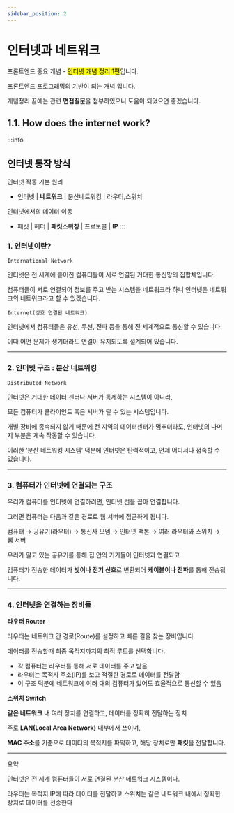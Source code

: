 ```yaml
---
sidebar_position: 2
---
```


# 인터넷과 네트워크


프론트엔드 중요 개념 - <mark>인터넷 개념 정리 1편</mark>입니다.

프론트엔드 프로그래밍의 기반이 되는 개념 입니다.

개념정리 끝에는 관련 **면접질문**을 첨부하였으니 도움이 되었으면 좋겠습니다.

## 1.1. How does the internet work?

:::info
## 인터넷 동작 방식

인터넷 작동 기본 원리

- 인터넷 | **네트워크** | 분산네트워킹 | 라우터,스위치

인터넷에서의 데이터 이동

- 패킷 | 헤더 | **패킷스위칭** | 프로토콜 | **IP**
:::

### 1. 인터넷이란?

`International Network` 

인터넷은 전 세계에 흩어진 컴퓨터들이 서로 연결된 거대한 통신망의 집합체입니다.

컴퓨터들이 서로 연결되어 정보를 주고 받는 시스템을 네트워크라 하니 인터넷은 네트워크의 네트워크라고 할 수 있겠습니다.

`Internet(상호 연결된 네트워크)`

인터넷에서 컴퓨터들은 유선, 무선, 전파 등을 통해 전 세계적으로 통신할 수 있습니다.

이때 어떤 문제가 생기더라도 연결이 유지되도록 설계되어 있습니다.

---

### 2. 인터넷 구조 : 분산 네트워킹

`Distributed Network`

인터넷은 거대한 데이터 센터나 서버가 통제하는 시스템이 아니라, 

모든 컴퓨터가 클라이언트 혹은 서버가 될 수 있는 시스템입니다.

개별 장비에 종속되지 않기 때문에 전 지역의 데이터센터가 멈추더라도, 인터넷의 나머지 부분은 계속 작동할 수 있습니다.

이러한 ‘분산 네트워킹 시스템’ 덕분에 인터넷은 탄력적이고, 언제 어디서나 접속할 수 있습니다.

---

### 3. 컴퓨터가 인터넷에 연결되는 구조

우리가 컴퓨터를 인터넷에 연결하려면, 인터넷 선을 꼽아 연결합니다.

그러면 컴퓨터는 다음과 같은 경로로 웹 서버에 접근하게 됩니다.

컴퓨터 → 공유기(라우터) → 통신사 모뎀 → 인터넷 백본 → 여러 라우터와 스위치 → 웹 서버

우리가 알고 있는 공유기를 통해 집 안의 기기들이 인터넷과 연결되고

컴퓨터가 전송한 데이터가 **빛이나 전기 신호**로 변환되어 **케이블이나 전파**를 통해 전송됩니다.

---

### 4. 인터넷을 연결하는 장비들

**라우터 Router**

라우터는 네트워크 간 경로(Route)를 설정하고 빠른 길을 찾는 장비입니다.

데이터를 전송할때 최종 목적지까지의 최적 루트를 선택합니다.  

- 각 컴퓨터는 라우터를 통해 서로 데이터를 주고 받음
- 라우터는 목적지 주소(IP)를 보고 적절한 경로로 데이터를 전달함
- 이 구조 덕분에 네트워크에 여러 대의 컴퓨터가 있어도 효율적으로 통신할 수 있음

**스위치 Switch**

**같은 네트워크** 내 여러 장치를 연결하고, 데이터를 정확히 전달하는 장치

주로 **LAN(Local Area Network)** 내부에서 쓰이며, 

**MAC 주소**를 기준으로 데이터의 목적지를 파악하고, 해당 장치로만 **패킷**을 전달합니다.

---

요약

인터넷은 전 세계 컴퓨터들이 서로 연결된 분산 네트워크 시스템이다.

라우터는 목적지 IP에 따라 데이터를 전달하고 스위치는 같은 네트워크 내에서 정확한 장치로 데이터를 전송한다